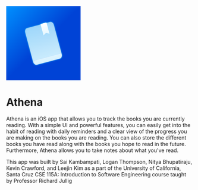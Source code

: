 <img src="project-Athena/Athena/Athena/Assets.xcassets/AppIcon.appiconset/Icon.png" width="200">

# Athena
Athena is an iOS app that allows you to track the books you are currently reading. With a simple UI and powerful features, you can easily get into the habit of reading with daily reminders and a clear view of the progress you are making on the books you are reading. You can also store the different books you have read along with the books you hope to read in the future. Furthermore, Athena allows you to take notes about what you've read.

This app was built by Sai Kambampati, Logan Thompson, Nitya Bhupatiraju, Kevin Crawford, and Leejin Kim as a part of the University of California, Santa Cruz CSE 115A: Introduction to Software Engineering course taught by Professor Richard Jullig
